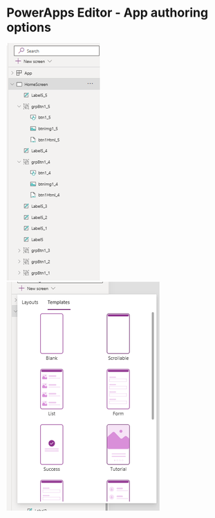# PowerApps Editor - App authoring options

![AppAuthoringOptions](/PowerApps/assets/Topic3/PAEDetails/2024-01-11_21-27-56.png)
![AppAuthoringOptions](/PowerApps/assets/Topic3/PAEDetails/2024-01-11_21-28-18.png)